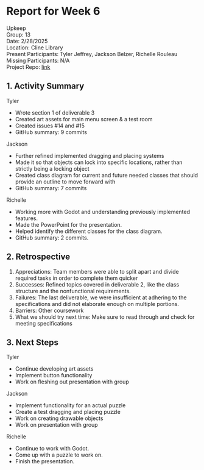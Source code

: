 # Report for Week 6
Upkeep <br />
Group: 13<br />
Date: 2/28/2025<br />
Location: Cline Library<br />
Present Participants: Tyler Jeffrey, Jackson Belzer, Richelle Rouleau<br />
Missing Participants: N/A<br />
Project Repo: [link](https://github.com/TJeffrey237/CS386Project.git)

## 1. Activity Summary
Tyler
- Wrote section 1 of deliverable 3
- Created art assets for main menu screen & a test room
- Created issues #14 and #15
- GitHub summary: 9 commits

Jackson
-  Further refined implemented dragging and placing systems
-  Made it so that objects can lock into specific locations, rather than strictly being a locking object
-  Created class diagram for current and future needed classes that should provide an outline to move forward with
-  GitHub summary: 7 commits

Richelle
- Working more with Godot and understanding previously implemented features.
- Made the PowerPoint for the presentation.
- Helped identify the different classes for the class diagram.
- GitHub summary: 2 commits.

## 2. Retrospective
1. Appreciations: Team members were able to split apart and divide required tasks in order to complete them quicker
2. Successes: Refined topics covered in deliverable 2, like the class structure and the nonfunctional requirements.
3. Failures: The last deliverable, we were insufficient at adhering to the specifications and did not elaborate enough on multiple portions.
4. Barriers: Other coursework
5. What we should try next time: Make sure to read through and check for meeting specifications

## 3. Next Steps
Tyler
- Continue developing art assets
- Implement button functionality
- Work on fleshing out presentation with group

Jackson
- Implement functionality for an actual puzzle
- Create a test dragging and placing puzzle
- Work on creating drawable objects
- Work on presentation with group

Richelle
- Continue to work with Godot.
- Come up with a puzzle to work on.
- Finish the presentation.
